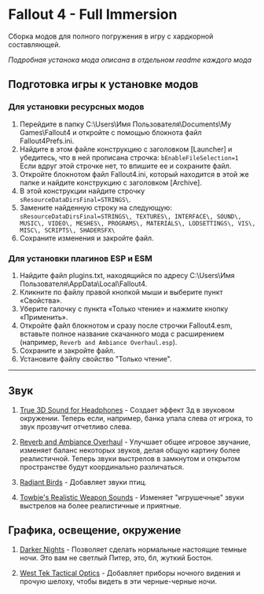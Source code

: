 # Fallout 4 - Full Immersion
Сборка модов для полного погружения в игру с хардкорной составляющей.

*Подробная устанока мода описана в отдельном readme каждого мода*

## Подготовка игры к установке модов

### Для установки ресурсных модов

1. Перейдите в папку C:\Users\Имя Пользователя\Documents\My Games\Fallout4 и откройте с помощью блокнота файл Fallout4Prefs.ini.
1. Найдите в этом файле конструкцию с заголовком [Launcher] и убедитесь, что в ней прописана строчка: `bEnableFileSelection=1` Если вдруг этой строчке нет, то впишите ее и сохраните файл.
1. Откройте блокнотом файл Fallout4.ini, который находится в этой же папке и найдите конструкцию с заголовком [Archive].
1. В этой конструкции найдите строчку `sResourceDataDirsFinal=STRINGS\`.
1. Замените найденную строку на следующую:
`sResourceDataDirsFinal=STRINGS\, TEXTURES\, INTERFACE\, SOUND\, MUSIC\, VIDEO\, MESHES\, PROGRAMS\, MATERIALS\, LODSETTINGS\, VIS\, MISC\, SCRIPTS\, SHADERSFX\`
1. Сохраните изменения и закройте файл.

### Для установки плагинов ESP и ESM

1. Найдите файл plugins.txt, находящийся по адресу C:\Users\Имя Пользователя\AppData\Local\Fallout4.
1. Кликните по файлу правой кнопкой мыши и выберите пункт «Свойства».
1. Уберите галочку с пункта «Только чтение» и нажмите кнопку «Применить».
1. Откройте файл блокнотом и сразу после строчки Fallout4.esm, вставьте полное название скачанного мода с расширением (например, `Reverb and Ambiance Overhaul.esp`).
1. Сохраните и закройте файл.
1. Установите файлу свойство "Только чтение".

------------------------------------------------------

## Звук

1. [True 3D Sound for Headphones](https://rd.nexusmods.com/fallout4/mods/19680/?) - Создает эффект 3д в звуковом окружении. Теперь если, например, банка упала слева от игрока, то звук прозвучит отчетливо слева.

1. [Reverb and Ambiance Overhaul](https://rd.nexusmods.com/fallout4/mods/10189/?) - Улучшает общее игровое звучание, изменяет баланс некоторых звуков, делая общую картину более реалистичной. Теперь звуки выстрелов в замкнутом и открытом пространстве будут координально различаться.

1. [Radiant Birds](https://rd.nexusmods.com/fallout4/mods/2397/?) - Добавляет звуки птиц.

1. [Towbie's Realistic Weapon Sounds](https://rd.nexusmods.com/fallout4/mods/130/?) - Изменяет "игрушечные" звуки выстрелов на более реалистичные и приятные.

## Графика, освещение, окружение

1. [Darker Nights](https://rd.nexusmods.com/fallout4/mods/191/?) - Позволяет сделать нормальные настоящие темные ночи. Это вам не светлый Питер, это, бл, жуткий Бостон.

1. [West Tek Tactical Optics](https://rd.nexusmods.com/fallout4/mods/12220/?) - Добавляет приборы ночного видения и прочую шелоху, чтобы видеть в эти черные-черные ночи.
